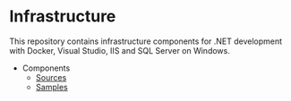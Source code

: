 # Infrastructure

<!--
general
TODO: ci flow
TODO: ruby, chef lint, warns
TODO: idempotence everywhere
TODO: environment generalization with providers (vagrant, terraform)
TODO: samples for all

vagrant
TODO: env vars to options
TODO: env name load from folder (check with kitchen)

windows
TODO: windows file from cookbook (static and template)
TODO: package from iso (mount / umount)
TODO: generic shell with logs, output, elevated or not
TODO: official windows cookbook usage
TODO: all packages review for idempotence

octopus
TODO: clean up / unregister
TODO: server / tentacle all options / modes

dotnet
TODO: cookbook for frameworks (include core)
TODO: ngen

consul
TODO: dns, forwarding
TODO: separate tokens

vault
TODO: ha
-->

This repository contains infrastructure components for .NET development with Docker, Visual Studio, IIS and SQL Server on Windows.

- Components
  - [Sources](src/components)
  - [Samples](samples/components)
